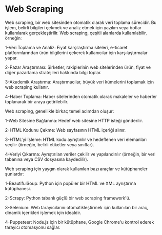 # Web Scraping

Web scraping, bir web sitesinden otomatik olarak veri toplama sürecidir. Bu işlem, belirli bilgileri çekmek ve analiz etmek için yazılım veya botlar kullanılarak gerçekleştirilir. Web scraping, çeşitli alanlarda kullanılabilir, örneğin:

1-Veri Toplama ve Analiz: Fiyat karşılaştırma siteleri, e-ticaret platformlarından ürün bilgilerini çekerek kullanıcılar için karşılaştırmalar yapar.

2-Pazar Araştırması: Şirketler, rakiplerinin web sitelerinden ürün, fiyat ve diğer pazarlama stratejileri hakkında bilgi toplar.

3-Akademik Araştırma: Araştırmacılar, büyük veri kümelerini toplamak için web scraping kullanır.

4-Haber Toplama: Haber sitelerinden otomatik olarak makaleler ve haberler toplanarak bir araya getirilebilir.

Web scraping, genellikle birkaç temel adımdan oluşur:

1-Web Sitesine Bağlanma: Hedef web sitesine HTTP isteği gönderilir.

2-HTML Kodunu Çekme: Web sayfasının HTML içeriği alınır.

3-HTML'yi İşleme: HTML kodu ayrıştırılır ve hedeflenen veri elemanları seçilir (örneğin, belirli etiketler veya sınıflar).

4-Veriyi Çıkarma: Ayrıştırılan veriler çekilir ve yapılandırılır (örneğin, bir veri tabanına veya CSV dosyasına kaydedilir).

Web scraping için yaygın olarak kullanılan bazı araçlar ve kütüphaneler şunlardır:

1-BeautifulSoup: Python için popüler bir HTML ve XML ayrıştırma kütüphanesi.

2-Scrapy: Python tabanlı güçlü bir web scraping framework'ü.

3-Selenium: Web tarayıcılarını otomatikleştirmek için kullanılan bir araç, dinamik içerikleri işlemek için idealdir.

4-Puppeteer: Node.js için bir kütüphane, Google Chrome'u kontrol ederek tarayıcı otomasyonu sağlar.

